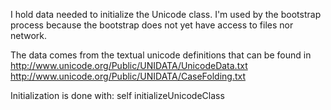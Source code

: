 I hold data needed to initialize the Unicode class. I'm used by the bootstrap process because the bootstrap does not yet have access to files nor network.

The data comes from the textual unicode definitions that can be found in
	http://www.unicode.org/Public/UNIDATA/UnicodeData.txt
	http://www.unicode.org/Public/UNIDATA/CaseFolding.txt

Initialization is done with:
	self initializeUnicodeClass